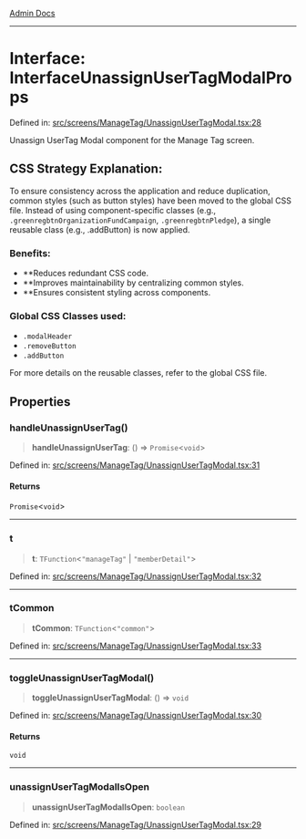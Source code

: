 [Admin Docs](/)

***

# Interface: InterfaceUnassignUserTagModalProps

Defined in: [src/screens/ManageTag/UnassignUserTagModal.tsx:28](https://github.com/syedali237/talawa-admin/blob/dd4a08e622d0fa38bcf9758a530e8cdf917dbac8/src/screens/ManageTag/UnassignUserTagModal.tsx#L28)

Unassign UserTag Modal component for the Manage Tag screen.

## CSS Strategy Explanation:

To ensure consistency across the application and reduce duplication, common styles
(such as button styles) have been moved to the global CSS file. Instead of using
component-specific classes (e.g., `.greenregbtnOrganizationFundCampaign`, `.greenregbtnPledge`), a single reusable
class (e.g., .addButton) is now applied.

### Benefits:
- **Reduces redundant CSS code.
- **Improves maintainability by centralizing common styles.
- **Ensures consistent styling across components.

### Global CSS Classes used:
- `.modalHeader`
- `.removeButton`
- `.addButton`

For more details on the reusable classes, refer to the global CSS file.

## Properties

### handleUnassignUserTag()

> **handleUnassignUserTag**: () => `Promise`\<`void`\>

Defined in: [src/screens/ManageTag/UnassignUserTagModal.tsx:31](https://github.com/syedali237/talawa-admin/blob/dd4a08e622d0fa38bcf9758a530e8cdf917dbac8/src/screens/ManageTag/UnassignUserTagModal.tsx#L31)

#### Returns

`Promise`\<`void`\>

***

### t

> **t**: `TFunction`\<`"manageTag"` \| `"memberDetail"`\>

Defined in: [src/screens/ManageTag/UnassignUserTagModal.tsx:32](https://github.com/syedali237/talawa-admin/blob/dd4a08e622d0fa38bcf9758a530e8cdf917dbac8/src/screens/ManageTag/UnassignUserTagModal.tsx#L32)

***

### tCommon

> **tCommon**: `TFunction`\<`"common"`\>

Defined in: [src/screens/ManageTag/UnassignUserTagModal.tsx:33](https://github.com/syedali237/talawa-admin/blob/dd4a08e622d0fa38bcf9758a530e8cdf917dbac8/src/screens/ManageTag/UnassignUserTagModal.tsx#L33)

***

### toggleUnassignUserTagModal()

> **toggleUnassignUserTagModal**: () => `void`

Defined in: [src/screens/ManageTag/UnassignUserTagModal.tsx:30](https://github.com/syedali237/talawa-admin/blob/dd4a08e622d0fa38bcf9758a530e8cdf917dbac8/src/screens/ManageTag/UnassignUserTagModal.tsx#L30)

#### Returns

`void`

***

### unassignUserTagModalIsOpen

> **unassignUserTagModalIsOpen**: `boolean`

Defined in: [src/screens/ManageTag/UnassignUserTagModal.tsx:29](https://github.com/syedali237/talawa-admin/blob/dd4a08e622d0fa38bcf9758a530e8cdf917dbac8/src/screens/ManageTag/UnassignUserTagModal.tsx#L29)
